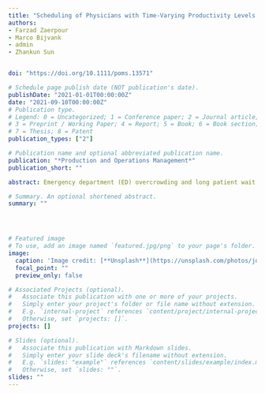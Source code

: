 ```yaml
---
title: "Scheduling of Physicians with Time-Varying Productivity Levels in Emergency Departments"
authors:
- Farzad Zaerpour
- Marco Bijvank
- admin
- Zhankun Sun


doi: "https://doi.org/10.1111/poms.13571"

# Schedule page publish date (NOT publication's date).
publishDate: "2021-01-01T00:00:00Z"
date: "2021-09-10T00:00:00Z"
# Publication type.
# Legend: 0 = Uncategorized; 1 = Conference paper; 2 = Journal article;
# 3 = Preprint / Working Paper; 4 = Report; 5 = Book; 6 = Book section;
# 7 = Thesis; 8 = Patent
publication_types: ["2"]

# Publication name and optional abbreviated publication name.
publication: "*Production and Operations Management*"
publication_short: ""

abstract: Emergency department (ED) overcrowding and long patient wait times have become a worldwide problem. We propose a novel approach to assign physicians to shifts such that ED wait times are reduced without adding new physicians. In particular, we extend the physician rostering problem by including the heterogeneity between emergency physicians with regard to their productivity levels (measured as patient-per-hour rate) and by including the stochastic nature of patient arrivals and physician productivity. We formulate the physician rostering problem as a two-stage stochastic program and solve it with a sample average approximation and the L-shaped method. To formulate the problem, we perform a data analysis to investigate the major drivers of physician productivity levels using patient visit data from our partner ED, and find that {individual physicians, shift hour, and shift type (e.g., day or night) are the dominating factors of ED productivity.} A simulation study calibrated using real data shows that the new scheduling from our formulation can reduce patient wait times by as much as 16%, compared to the current scheduling at our study ED. We also demonstrate how to incorporate physician preference in scheduling through physician clustering based on their productivity levels. Our simulation results show that EDs can receive almost full benefit even when the number of clusters is fairly small.

# Summary. An optional shortened abstract.
summary: ""




# Featured image
# To use, add an image named `featured.jpg/png` to your page's folder.
image:
  caption: 'Image credit: [**Unsplash**](https://unsplash.com/photos/jdD8gXaTZsc)'
  focal_point: ""
  preview_only: false

# Associated Projects (optional).
#   Associate this publication with one or more of your projects.
#   Simply enter your project's folder or file name without extension.
#   E.g. `internal-project` references `content/project/internal-project/index.md`.
#   Otherwise, set `projects: []`.
projects: []

# Slides (optional).
#   Associate this publication with Markdown slides.
#   Simply enter your slide deck's filename without extension.
#   E.g. `slides: "example"` references `content/slides/example/index.md`.
#   Otherwise, set `slides: ""`.
slides: ""
---
```

